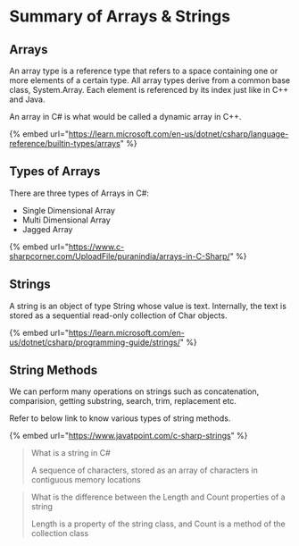# Summary of Arrays & Strings

## **Arrays**

An array type is a reference type that refers to a space containing one or more elements of a certain type. All array types derive from a common base class, System.Array. Each element is referenced by its index just like in C++ and Java.

An array in C# is what would be called a dynamic array in C++.

{% embed url="https://learn.microsoft.com/en-us/dotnet/csharp/language-reference/builtin-types/arrays" %}

## **Types of Arrays**

There are three types of Arrays in C#:

* Single Dimensional Array
* Multi Dimensional Array
* Jagged Array

{% embed url="https://www.c-sharpcorner.com/UploadFile/puranindia/arrays-in-C-Sharp/" %}

## **Strings**

A string is an object of type String whose value is text. Internally, the text is stored as a sequential read-only collection of Char objects.

{% embed url="https://learn.microsoft.com/en-us/dotnet/csharp/programming-guide/strings/" %}

## **String Methods**

We can perform many operations on strings such as concatenation, comparision, getting substring, search, trim, replacement etc.

Refer to below link to know various types of string methods.

{% embed url="https://www.javatpoint.com/c-sharp-strings" %}



> What is a string in C#
>
> A sequence of characters, stored as an array of characters in contiguous memory locations

> What is the difference between the Length and Count properties of a string
>
> Length is a property of the string class, and Count is a method of the collection class

